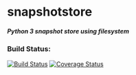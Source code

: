 # snapshotstore

##### Python 3 snapshot store using filesystem

### Build Status:
[![Build Status](https://travis-ci.org/davidvicenteranz/snapshotstore.svg?branch=master)](https://travis-ci.org/davidvicenteranz/snapshotstore) 
[![Coverage Status](https://coveralls.io/repos/github/davidvicenteranz/snapshotstore/badge.svg?branch=master)](https://coveralls.io/github/davidvicenteranz/snapshotstore?branch=master) 

